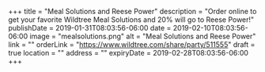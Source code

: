 +++
title = "Meal Solutions and Reese Power"
description = "Order online to get your favorite Wildtree Meal Solutions and 20% will go to Reese Power!"
publishDate = 2019-01-31T08:03:56-06:00
date = 2019-02-10T08:03:56-06:00
image = "mealsolutions.png"
alt = "Meal Solutions and Reese Power"
link = ""
orderLink = "https://www.wildtree.com/share/party/511555"
draft = true
location = ""
address = ""
expiryDate = 2019-02-28T08:03:56-06:00
+++
